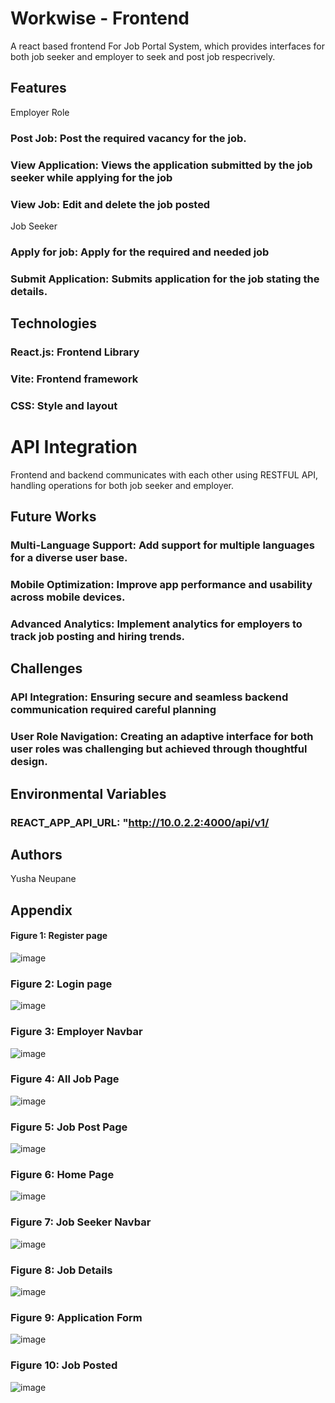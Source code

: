 # Workwise - Frontend
A react based frontend For Job Portal System, which provides interfaces for both job seeker and employer to seek and post job respecrively. 
## Features 
Employer Role
###  Post Job: Post the required vacancy for the job. 
### View Application: Views the application submitted by the job seeker while applying for the job
### View Job: Edit and delete the job posted


Job Seeker 
### Apply for job: Apply for the required and needed job
### Submit Application: Submits application for the job stating the details.


## Technologies
### React.js: Frontend Library
### Vite: Frontend framework
### CSS: Style and layout

# API Integration
Frontend and backend communicates with each other using RESTFUL API, handling operations for both job seeker and employer.

## Future Works
### Multi-Language Support: Add support for multiple languages for a diverse user base.
### Mobile Optimization: Improve app performance and usability across mobile devices.
### Advanced Analytics: Implement analytics for employers to track job posting and hiring trends.

## Challenges
### API Integration: Ensuring secure and seamless backend communication required careful planning
### User Role Navigation: Creating an adaptive interface for both user roles was challenging but achieved through thoughtful design.

## Environmental Variables
### REACT_APP_API_URL: "http://10.0.2.2:4000/api/v1/

## Authors
Yusha Neupane

## Appendix
#### Figure 1: Register page
![image](https://github.com/user-attachments/assets/73268425-b7e0-4235-ae1a-924516e27081)
### Figure 2: Login page
![image](https://github.com/user-attachments/assets/8b1686e9-aa24-49cb-9669-1ab703fe4387)
### Figure 3: Employer Navbar
![image](https://github.com/user-attachments/assets/82af4202-38b9-4f7c-846a-0418dd53d119)
### Figure 4: All Job Page
![image](https://github.com/user-attachments/assets/11f16e80-8be3-4c67-83d0-703b5255074f)
### Figure 5: Job Post Page
![image](https://github.com/user-attachments/assets/ff8712cb-0a9e-4107-b224-f2bc82adabf4)
### Figure 6: Home Page
![image](https://github.com/user-attachments/assets/af04a7b2-4d72-4c76-b07b-ec20350bb487)
### Figure 7: Job Seeker Navbar
![image](https://github.com/user-attachments/assets/1313c2ab-0e12-48bb-8eb7-6b6b41e4e19d)
### Figure 8: Job Details
![image](https://github.com/user-attachments/assets/b9510e41-18c8-48c5-a801-e631de5d577a)
### Figure 9: Application Form
![image](https://github.com/user-attachments/assets/78f30aa4-3051-495a-9e43-c17fc05b2d51)
### Figure 10: Job Posted
![image](https://github.com/user-attachments/assets/1fe5f054-2d1c-47e7-9006-697f61873ae0)
